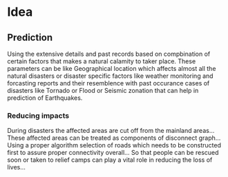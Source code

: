 # Idea #

## Prediction ##

Using the extensive details and past records based on compbination of certain factors that makes a natural calamity to taker place. These parameters can be like Geographical location which affects almost all the natural disasters or disaster specific factors like weather monitoring and forcasting reports and their resemblence with past occurance cases of disasters like Tornado or Flood or Seismic zonation  that can help in prediction of Earthquakes.

### Reducing impacts ###

During disasters the affected areas are cut off from the mainland areas... These affected areas can be treated as components of disconnect graph...
Using a proper algorithm selection of roads which needs to be constructed first to assure proper connectivity overall... So that people can be rescued soon or taken to relief camps can play a vital role in reducing the loss of lives...


